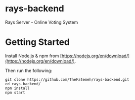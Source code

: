 # rays-backend
Rays Server - Online Voting System

# Getting Started

Install Node.js & npm from [https://nodejs.org/en/download/](https://nodejs.org/en/download/).

Then run the following:
```
git clone https://github.com/TheFatemeh/rays-backend.git
cd rays-backend/
npm install
npm start
```
